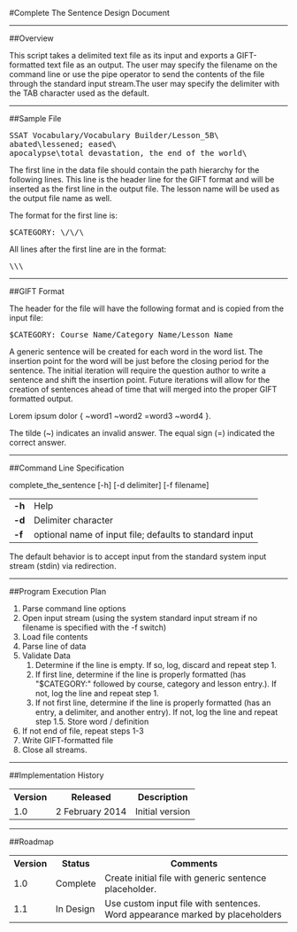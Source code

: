 #Complete The Sentence Design Document

-----------------------------------------------------------------------------

##Overview

This script takes a delimited text file as its input and exports a GIFT-formatted text file as an output. The user may specify the filename on the command line or use the pipe operator to send the contents of the file through the standard input stream.The user may specify the delimiter with the TAB character used as the default.

-----------------------------------------------------------------------------

##Sample File
<pre>SSAT Vocabulary/Vocabulary Builder/Lesson_5B\<newline\><br />abated\<tab\>lessened; eased\<newline\><br />apocalypse\<tab\>total devastation, the end of the world\<newline\></pre>

The first line in the data file should contain the path hierarchy for the following lines. This line is the header line for the GIFT format and will be inserted as the first line in the output file. The lesson name will be used as the output file name as well.

The format for the first line is:

<pre>$CATEGORY: \<Course Name\>/\<Category\>/\<Lesson Name\></pre>

All lines after the first line are in the format:
<pre>\<word\>\<delimiter\>\<definition\></pre>

-----------------------------------------------------------------------------

##GIFT Format

The header for the file will have the following format and is copied from the input file:

<pre>$CATEGORY: Course Name/Category Name/Lesson Name</pre>

A generic sentence will be created for each word in the word list. The insertion point for the word will be just before the closing period for the sentence. The initial iteration will require the question author to write a sentence and shift the insertion point. Future iterations will allow for the creation of sentences ahead of time that will merged into the proper GIFT formatted output.

Lorem ipsum dolor {
~word1
~word2
=word3
~word4
}.

The tilde (~) indicates an invalid answer. The equal sign (=) indicated the correct answer.

-----------------------------------------------------------------------------

##Command Line Specification

complete_the_sentence [-h] [-d delimiter] [-f filename]

<table>
	<tr>
		<td><b>-h</b></td><td>Help</td>
	<tr>
		<td><b>-d</b></td><td>Delimiter character</td>
	</tr>
	<tr>
		<td><b>-f</b></td><td>optional name of input file; defaults to standard input</td>
	</tr>
</table>

The default behavior is to accept input from the standard system input stream (stdin) via redirection.

-----------------------------------------------------------------------------

##Program Execution Plan

1. Parse command line options
2. Open input stream (using the system standard input stream if no filename is specified with the -f switch)
3. Load file contents
4. Parse line of data
5. Validate Data 
	1. Determine if the line is empty. If so, log, discard and repeat step 1.
	2. If first line, determine if the line is properly formatted (has "$CATEGORY:" followed by course, category and lesson entry.). If not, log the line and repeat step 1.
	3. If not first line, determine if the line is properly formatted (has an entry, a delimiter, and another entry). If not, log the line and repeat step 1.5. Store word / definition 
7. If not end of file, repeat steps 1-3
8. Write GIFT-formatted file
9. Close all streams.

-----------------------------------------------------------------------------

##Implementation History

<table>
	<tr>
		<th>Version</th><th>Released</th><th>Description</th>
	</tr>
	<tr>
		<td>1.0</td><td>2 February 2014</td><td>Initial version</td>
	</tr>
</table>

-----------------------------------------------------------------------------

##Roadmap

<table>
	<tr>
		<th>Version</th><th>Status</th><th>Comments</th>
	</tr>
	<tr>
		<td>1.0</td>
		<td>Complete</td>
		<td>Create initial file with generic sentence placeholder.</td>
	</tr>
	<tr>
		<td>1.1</td>
		<td>In Design</td>
		<td>Use custom input file with sentences. Word appearance marked by placeholders</td>
	</tr>
</table>